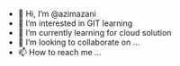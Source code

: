 - 👋 Hi, I’m @azimazani
- 👀 I’m interested in GIT learning
- 🌱 I’m currently learning for cloud solution
- 💞️ I’m looking to collaborate on ...
- 📫 How to reach me ...

<!---
azimazani/azimazani is a ✨ special ✨ repository because its `README.md` (this file) appears on your GitHub profile.
You can click the Preview link to take a look at your changes.
--->
